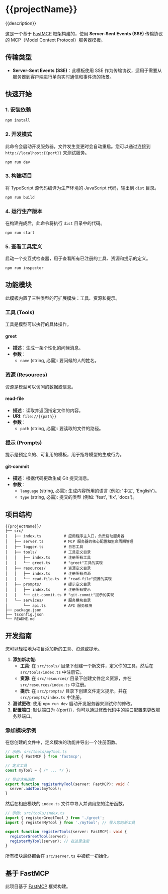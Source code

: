 # {{projectName}}

{{description}}

这是一个基于 [FastMCP](https://github.com/punkpeye/fastmcp) 框架构建的，使用 **Server-Sent Events (SSE)** 传输协议的 MCP（Model Context Protocol）服务器模板。

## 传输类型

- **Server-Sent Events (SSE)**：此模板使用 SSE 作为传输协议，适用于需要从服务器到客户端进行单向实时通信和事件流的场景。

## 快速开始

### 1. 安装依赖

```bash
npm install
```

### 2. 开发模式

此命令会启动开发服务器，文件发生变更时会自动重启。您可以通过连接到 `http://localhost:{{port}}` 来测试服务。

```bash
npm run dev
```

### 3. 构建项目

将 TypeScript 源代码编译为生产环境的 JavaScript 代码，输出到 `dist` 目录。

```bash
npm run build
```

### 4. 运行生产版本

在构建完成后，此命令将执行 `dist` 目录中的代码。

```bash
npm run start
```

### 5. 查看工具定义

启动一个交互式检查器，用于查看所有已注册的工具、资源和提示的定义。

```bash
npm run inspector
```

## 功能模块

此模板内置了三种类型的可扩展模块：工具、资源和提示。

### 工具 (Tools)

工具是模型可以执行的具体操作。

#### greet

- **描述**：生成一条个性化的问候消息。
- **参数**：
  - `name` (string, 必需): 要问候的人的姓名。

### 资源 (Resources)

资源是模型可以访问的数据或信息。

#### read-file

- **描述**：读取并返回指定文件的内容。
- **URI**: `file://{{path}}`
- **参数**：
  - `path` (string, 必需): 要读取的文件的路径。

### 提示 (Prompts)

提示是预定义的、可复用的模板，用于指导模型的生成行为。

#### git-commit

- **描述**：根据代码更改生成 Git 提交消息。
- **参数**：
  - `language` (string, 必需): 生成内容所用的语言 (例如: '中文', 'English')。
  - `type` (string, 必需): 提交的类型 (例如: 'feat', 'fix', 'docs')。

## 项目结构

```
{{projectName}}/
├── src/
│   ├── index.ts          # 应用程序主入口，负责启动服务器
│   ├── server.ts         # MCP 服务器的核心配置和生命周期管理
│   ├── logger.ts         # 日志工具
│   ├── tools/            # 工具定义目录
│   │   ├── index.ts      # 注册所有工具
│   │   └── greet.ts      # "greet"工具的实现
│   ├── resources/        # 资源定义目录
│   │   ├── index.ts      # 注册所有资源
│   │   └── read-file.ts  # "read-file"资源的实现
│   ├── prompts/          # 提示定义目录
│   │   ├── index.ts      # 注册所有提示
│   │   └── git-commit.ts # "git-commit"提示的实现
│   └── services/         # 服务模块目录
│       └── api.ts        # API 服务模块
├── package.json
├── tsconfig.json
└── README.md
```

## 开发指南

您可以轻松地为项目添加新的工具、资源或提示。

1.  **添加新功能**:
    - **工具**: 在 `src/tools/` 目录下创建一个新文件，定义你的工具，然后在 `src/tools/index.ts` 中注册它。
    - **资源**: 在 `src/resources/` 目录下创建文件定义资源，并在 `src/resources/index.ts` 中注册。
    - **提示**: 在 `src/prompts/` 目录下创建文件定义提示，并在 `src/prompts/index.ts` 中注册。
2.  **测试更改**: 使用 `npm run dev` 启动开发服务器来测试你的修改。
3.  **配置端口**: 默认端口为 {{port}}，你可以通过修改代码中的端口配置来更改服务器端口。

### 添加模块示例

在您创建的文件中，定义模块的功能并导出一个注册函数。

```typescript
// 示例: src/tools/myTool.ts
import { FastMCP } from 'fastmcp';

// 定义工具
const myTool = { /* ... */ };

// 导出注册函数
export function registerMyTool(server: FastMCP): void {
  server.addTool(myTool);
}
```

然后在相应模块的 `index.ts` 文件中导入并调用您的注册函数。

```typescript
// 示例: src/tools/index.ts
import { registerGreetTool } from './greet';
import { registerMyTool } from './myTool'; // 导入您的新工具

export function registerTools(server: FastMCP): void {
  registerGreetTool(server);
  registerMyTool(server); // 在这里注册
}
```

所有模块最终都会在 `src/server.ts` 中被统一初始化。

## 基于 FastMCP

此项目基于 [FastMCP](https://github.com/punkpeye/fastmcp) 框架构建。